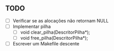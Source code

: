 ## TODO 
 - [ ] Verificar se as alocações não retornam NULL
 - [ ] Implementar pilha
    - [ ] void clear_pilha(DescritorPilha*);
    - [ ] void free_pilha(DescritorPilha*);
 - [ ] Escrever um Makefile descente